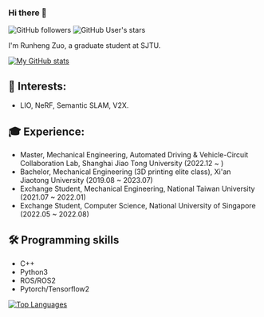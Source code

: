 ### Hi there 👋 

![GitHub followers](https://img.shields.io/github/followers/runjtu?logo=Github) ![GitHub User's stars](https://img.shields.io/github/stars/runjtu?affiliations=OWNER%2CCOLLABORATOR&label=all%20stars&logo=Github)

I'm Runheng Zuo, a graduate student at SJTU.

[![My GitHub stats](https://github-readme-stats.vercel.app/api?username=runjtu&theme=vue&count_private=true&show_icons=true)](https://github.com/runjtu)

## 🔭 Interests: 
- LIO, NeRF, Semantic SLAM, V2X.

## 🎓 Experience:
- Master, Mechanical Engineering, Automated Driving & Vehicle-Circuit Collaboration Lab, Shanghai Jiao Tong University (2022.12 ~ )
- Bachelor, Mechanical Engineering (3D printing elite class), Xi'an Jiaotong University (2019.08 ~ 2023.07)
- Exchange Student, Mechanical Engineering, National Taiwan University (2021.07 ~ 2022.01)
- Exchange Student, Computer Science, National University of Singapore (2022.05 ~ 2022.08)

## 🛠️ Programming skills
* C++
* Python3
* ROS/ROS2
* Pytorch/Tensorflow2

[![Top Languages](https://github-readme-stats.vercel.app/api/top-langs/?username=runjtu&theme=vue&layout=compact)](https://github.com/runjtu)
